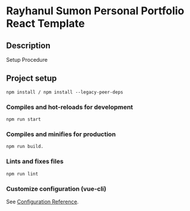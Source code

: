 # Rayhanul Sumon Personal Portfolio React Template

## Description

Setup Procedure 

## Project setup

```
npm install / npm install --legacy-peer-deps
``` 

### Compiles and hot-reloads for development

```
npm run start
```

### Compiles and minifies for production

``` 
npm run build. 
```

### Lints and fixes files

```
npm run lint
```

### Customize configuration (vue-cli)

See [Configuration Reference](https://cli.vuejs.org/config/).
